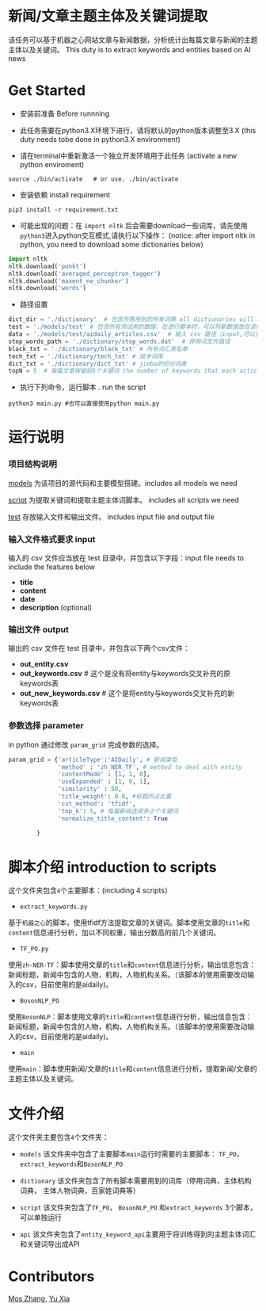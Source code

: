 # 新闻/文章主题主体及关键词提取

该任务可以基于机器之心网站文章与新闻数据，分析统计出每篇文章与新闻的主题主体以及关键词。
This duty is to extract keywords and entities based on AI news 

# Get Started

- 安装前准备 Before runnning

* 此任务需要在python3.X环境下进行，请将默认的python版本调整至3.X  (this duty needs tobe done in python3.X environment)

* 请在terminal中重新激活一个独立开发环境用于此任务 (activate a new python enviroment)

```shell
source ./bin/activate   # or use. ./bin/activate
```

- 安装依赖 install requirement

```shell
pip3 install -r requirement.txt
```
* 可能出现的问题：在 ``` import nltk ``` 后会需要download一些词库，请先使用``` python3 ```进入python交互模式,请执行以下操作：
(notice: after import nltk in python, you need to download some dictionaries below)

```python
import nltk
nltk.download('punkt')
nltk.download('averaged_perceptron_tagger')
nltk.download('maxent_ne_chunker')
nltk.download('words')

```

- 路径设置

```python
dict_dir = './dictionary'  # 包含所需用到的所有词典 all dictionaries will be used
test = './models/test' # 包含所有测试用的数据，在进行脚本时，可以将新数据放在该位置 including all training and testing data
data = './models/test/aidaily_articles.csv'  # 输入 csv 路径（input,可以变，新的数据直接放到该位置改名即可）
stop_words_path = './dictionary/stop_words.dat'  # 停用词文件路径
black_txt = './dictionary/black_txt' # 所有词汇黑名单
tech_txt = './dictionary/tech_txt' # 技术词库
dict_txt = './dictionary/dict_txt' # jieba的切分词表
topN = 5  # 每篇文章保留前5个关键词 the number of keywords that each acticle will keep
```

- 执行下列命令，运行脚本 . run the script
```shell
python3 main.py #也可以直接使用python main.py
```

# 运行说明

### 项目结构说明

[models](https://github.com/rainyuxia0112/duty/tree/master/models) 为该项目的源代码和主要模型搭建。includes all models we need

[script](https://github.com/rainyuxia0112/duty/tree/master/script) 为提取关键词和提取主题主体词脚本。 includes all scripts we need

[test](https://github.com/rainyuxia0112/duty/tree/master/models/test) 存放输入文件和输出文件。 includes input file and output file

### 输入文件格式要求 input

输入的 csv 文件应当放在 test 目录中，并包含以下字段：input file needs to include the features below
- **title**
- **content**
- **date**
- **description** (optional)

### 输出文件 output

输出的 csv 文件在 test 目录中，并包含以下两个csv文件：
- **out_entity.csv**
- **out_keywords.csv**   # 这个是没有将entity与keywords交叉补充的原keywords表
- **out_new_keywords.csv**   # 这个是将entity与keywords交叉补充的新keywords表

### 参数选择 parameter

in python 通过修改 `param_grid` 完成参数的选择。
```python
param_grid = {'articleType':'AIDaily', # 新闻类型
              'method' : 'zh_NER_TF', # method to deal with entity
              'contentMode' : [1, 1, 0],
              'useExpanded' : [1, 0, 1],
              'similarity' : 50,
              'title_weight': 0.8, #标题所占比重
              'cut_method': 'tfidf',
              'top_k': 5, # 每篇新闻选择多少个关键词
              'normalize_title_content': True

        }
```

# 脚本介绍 introduction to scripts
这个文件夹包含```4```个主要脚本：(including 4 scripts）

- ```extract_keywords.py```

基于```机器之心```的脚本，使用tfidf方法提取文章的关键词。脚本使用文章的```title```和```content```信息进行分析，加以不同权重，输出分数高的前几个关键词。

- ```TF_PO.py```

使用```zh-NER-TF```：脚本使用文章的```title```和```content```信息进行分析，输出信息包含：新闻标题，新闻中包含的人物，机构，人物机构关系。（该脚本的使用需要改动输入的csv，目前使用的是aidaily)。

- ```BosonNLP_PO```

使用```BosonNLP```：脚本使用文章的```title```和```content```信息进行分析，输出信息包含：新闻标题，新闻中包含的人物，机构，人物机构关系。（该脚本的使用需要改动输入的csv，目前使用的是aidaily)。

- ```main```

使用```main```：脚本使用新闻/文章的```title```和```content```信息进行分析，提取新闻/文章的主题主体以及关键词。

# 文件介绍
这个文件夹主要包含```4```个文件夹：

- ```models```
该文件夹中包含了主要脚本```main```运行时需要的主要脚本： ```TF_PO```， ```extract_keywords```和```BosonNLP_PO```

- ```dictionary```
该文件夹包含了所有脚本需要用到的词库（停用词典，主体机构词典， 主体人物词典，百家姓词典等）

- ```script```
该文件夹包含了```TF_PO```， ```BosonNLP_PO``` 和```extract_keywords``` 3个脚本，可以单独运行

- ```api```
该文件夹包含了```entity_keyword_api```主要用于将训练得到的主题主体词汇和关键词导出成API

# Contributors
[Mos Zhang](https://github.com/mosroot), [Yu Xia](https://github.com/rainyuxia0112)
